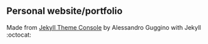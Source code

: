 ## Personal website/portfolio
Made from <a href="https://github.com/b2a3e8/jekyll-theme-console" target="_blank">Jekyll Theme Console</a> by Alessandro Guggino with Jekyll :octocat:
